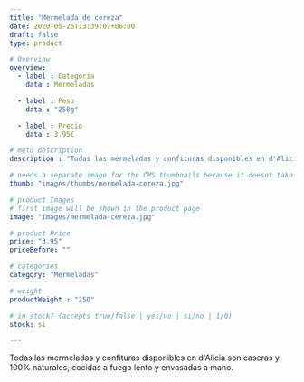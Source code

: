 ```yaml
---
title: "Mermelada de cereza"
date: 2020-05-26T13:39:07+06:00
draft: false
type: product

# Overview
overview:
  - label : Categoría
    data : Mermeladas

  - label : Peso
    data : "250g"

  - label : Precio
    data : 3.95€

# meta description
description : "Todas las mermeladas y confituras disponibles en d'Alicia son caseras y 100% naturales, cocidas a fuego lento y envasadas a mano."

# needs a separate image for the CMS thumbnails because it doesnt take arrays (slideshow images)
thumb: "images/thumbs/mermelada-cereza.jpg"

# product Images
# first image will be shown in the product page
image: "images/mermelada-cereza.jpg"

# product Price
price: "3.95"
priceBefore: ""

# categories
category: "Mermeladas"

# weight
productWeight : "250"

# in stock? (accepts true/false | yes/no | si/no | 1/0)
stock: si

---
```

Todas las mermeladas y confituras disponibles en d'Alicia son caseras y 100% naturales, cocidas a fuego lento y envasadas a mano.
